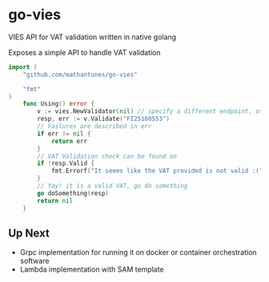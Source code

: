 # go-vies

VIES API for VAT validation written in native golang

Exposes a simple API to handle VAT validation

```go
import (
    "github.com/mathantunes/go-vies"

    "fmt"
)
    func Using() error {
        v := vies.NewValidator(nil) // specify a different endpoint, otherwise it will utilize the default
        resp, err := v.Validate("FI25160553")
        // Failures are described in err
        if err != nil {
            return err
        }
        // VAT Validation check can be found on
        if !resp.Valid {
            fmt.Errorf("It seems like the VAT provided is not valid :(")
        }
        // Yay! it is a valid VAT, go do something
        go doSomething(resp)
        return nil
    }
```

## Up Next

* Grpc implementation for running it on docker or container orchestration software
* Lambda implementation with SAM template
